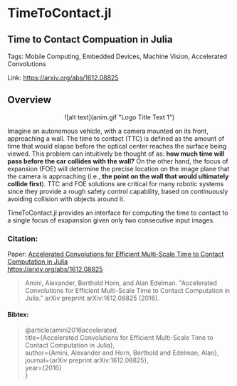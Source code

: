 <!--[![Build Status](https://travis-ci.org/aamini/TimeToContact.jl.svg?branch=master)](https://travis-ci.org/aamini/TimeToContact.jl)

[![Coverage Status](https://coveralls.io/repos/aamini/TimeToContact.jl/badge.svg?branch=master&service=github)](https://coveralls.io/github/aamini/TimeToContact.jl?branch=master)

[![codecov.io](http://codecov.io/github/aamini/TimeToContact.jl/coverage.svg?branch=master)](http://codecov.io/github/aamini/TimeToContact.jl?branch=master)
-->

# TimeToContact.jl
## Time to Contact Compuation in Julia
Tags: Mobile Computing, Embedded Devices, Machine Vision, Accelerated Convolutions

Link: https://arxiv.org/abs/1612.08825

## Overview
<center>![alt text](anim.gif "Logo Title Text 1")</center>

Imagine an autonomous vehicle, with a camera mounted on its front, approaching a wall. The time to contact (TTC) is defined as the amount of time that would elapse before the optical center reaches the surface being viewed. This problem can intuitively be thought of as: **how much time will pass before the car collides with the wall?** On the other hand, the focus of expansion (FOE) will determine the precise location on the image plane that the camera is approaching (i.e., **the point on the wall that would ultimately collide first**). TTC and FOE solutions are critical for many robotic systems since they provide a rough safety control capability, based on continuously avoiding collision with objects around it.

TimeToContact.jl provides an interface for computing the time to contact to a single focus of exapansion given only two consecutive input images. 


### Citation:
Paper: [Accelerated Convolutions for Efficient Multi-Scale Time to Contact Computation in Julia](https://arxiv.org/abs/1612.08825) <br>
https://arxiv.org/abs/1612.08825
> Amini, Alexander, Berthold Horn, and Alan Edelman. "Accelerated Convolutions for Efficient Multi-Scale Time to Contact Computation in Julia." arXiv preprint arXiv:1612.08825 (2016).<br>

#### Bibtex: 
> @article{amini2016accelerated, <br>
>    title={Accelerated Convolutions for Efficient Multi-Scale Time to Contact Computation in Julia}, <br>
>    author={Amini, Alexander and Horn, Berthold and Edelman, Alan}, <br>
> journal={arXiv preprint arXiv:1612.08825}, <br>
> year={2016} <br>
> }
